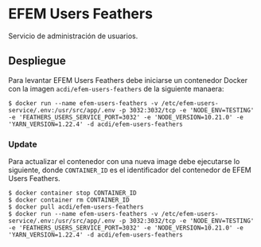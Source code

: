 # EFEM Users Feathers

Servicio de administración de usuarios.

## Despliegue

Para levantar EFEM Users Feathers debe iniciarse un contenedor Docker con la imagen `acdi/efem-users-feathers` de la siguiente manaera:

```
$ docker run --name efem-users-feathers -v /etc/efem-users-service/.env:/usr/src/app/.env -p 3032:3032/tcp -e 'NODE_ENV=TESTING' -e 'FEATHERS_USERS_SERVICE_PORT=3032' -e 'NODE_VERSION=10.21.0' -e 'YARN_VERSION=1.22.4' -d acdi/efem-users-feathers
```

### Update

Para actualizar el contenedor con una nueva image debe ejecutarse lo siguiente, donde `CONTAINER_ID` es el identificador del contenedor de EFEM Users Feathers.

```
$ docker container stop CONTAINER_ID
$ docker container rm CONTAINER_ID
$ docker pull acdi/efem-users-feathers
$ docker run --name efem-users-feathers -v /etc/efem-users-service/.env:/usr/src/app/.env -p 3032:3032/tcp -e 'NODE_ENV=TESTING' -e 'FEATHERS_USERS_SERVICE_PORT=3032' -e 'NODE_VERSION=10.21.0' -e 'YARN_VERSION=1.22.4' -d acdi/efem-users-feathers
```


